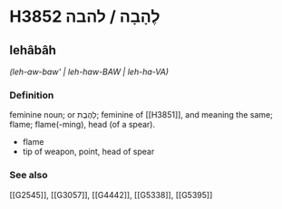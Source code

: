 # H3852 לֶהָבָה / להבה

## lehâbâh

_(leh-aw-baw' | leh-haw-BAW | leh-ha-VA)_

### Definition

feminine noun; or לַהֶבֶת; feminine of [[H3851]], and meaning the same; flame; flame(-ming), head (of a spear).

- flame
- tip of weapon, point, head of spear
### See also

[[G2545]], [[G3057]], [[G4442]], [[G5338]], [[G5395]]


